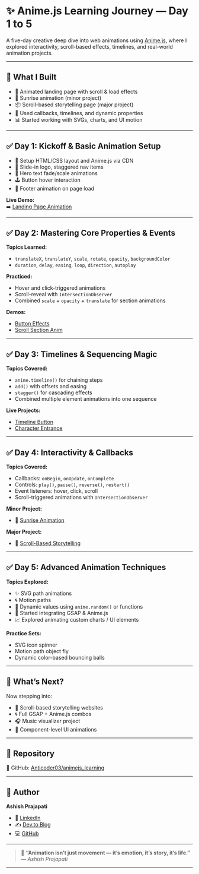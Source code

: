 

# ✨ Anime.js Learning Journey — Day 1 to 5

A five-day creative deep dive into web animations using [Anime.js](https://animejs.com/), where I explored interactivity, scroll-based effects, timelines, and real-world animation projects.

---

## 🚀 What I Built

- 🎨 Animated landing page with scroll & load effects  
- 🌅 Sunrise animation (minor project)  
- 📦 Scroll-based storytelling page (major project)  
- 🧠 Used callbacks, timelines, and dynamic properties  
- 📊 Started working with SVGs, charts, and UI motion  

---

## ✅ Day 1: Kickoff & Basic Animation Setup

- 🔧 Setup HTML/CSS layout and Anime.js via CDN  
- 🎯 Slide-in logo, staggered nav items  
- 🎨 Hero text fade/scale animations  
- 🕹️ Button hover interaction  
- 📜 Footer animation on page load  

**Live Demo:**  
➡️ [Landing Page Animation](https://codepen.io/Ashish-prajapati-the-sasster/pen/mdRRMXY)

---

## ✅ Day 2: Mastering Core Properties & Events

**Topics Learned:**
- `translateX`, `translateY`, `scale`, `rotate`, `opacity`, `backgroundColor`  
- `duration`, `delay`, `easing`, `loop`, `direction`, `autoplay`

**Practiced:**
- Hover and click-triggered animations  
- Scroll-reveal with `IntersectionObserver`  
- Combined `scale` + `opacity` + `translate` for section animations  

**Demos:**  
- [Button Effects](https://codepen.io/Ashish-prajapati-the-sasster/pen/zxxGyWM)  
- [Scroll Section Anim](https://codepen.io/Ashish-prajapati-the-sasster/pen/QwwwRmP)

---

## ✅ Day 3: Timelines & Sequencing Magic

**Topics Covered:**
- `anime.timeline()` for chaining steps  
- `add()` with offsets and easing  
- `stagger()` for cascading effects  
- Combined multiple element animations into one sequence

**Live Projects:**
- [Timeline Button](https://codepen.io/Ashish-prajapati-the-sasster/pen/qEEObPg)  
- [Character Entrance](https://codepen.io/Ashish-prajapati-the-sasster/pen/ByyojEW)

---

## ✅ Day 4: Interactivity & Callbacks

**Topics Covered:**
- Callbacks: `onBegin`, `onUpdate`, `onComplete`  
- Controls: `play()`, `pause()`, `reverse()`, `restart()`  
- Event listeners: hover, click, scroll  
- Scroll-triggered animations with `IntersectionObserver`

**Minor Project:**
- 🌅 [Sunrise Animation](https://codepen.io/Ashish-prajapati-the-sasster/pen/ZYYOGPM)

**Major Project:**
- 📖 [Scroll-Based Storytelling](https://codepen.io/Ashish-prajapati-the-sasster/pen/pvvEGKe)

---

## ✅ Day 5: Advanced Animation Techniques

**Topics Explored:**
- ✨ SVG path animations  
- 🌀 Motion paths  
- 🎲 Dynamic values using `anime.random()` or functions  
- 🔁 Started integrating GSAP & Anime.js  
- 📈 Explored animating custom charts / UI elements

**Practice Sets:**
- SVG icon spinner  
- Motion path object fly  
- Dynamic color-based bouncing balls

---

## 🧠 What’s Next?

Now stepping into:
- 🧩 Scroll-based storytelling websites  
- 🌀 Full GSAP + Anime.js combos  
- 🎧 Music visualizer project  
- 🧬 Component-level UI animations  

---

## 📁 Repository

🔗 GitHub: [Anticoder03/animejs_learning](https://github.com/Anticoder03/animejs_learning)

---

## 👤 Author

**Ashish Prajapati**  
- 💼 [LinkedIn](https://www.linkedin.com/in/ashish-prajapati-68bb82242/)  
- ✍️ [Dev.to Blog](https://dev.to/anticoder03)  
- 💻 [GitHub](https://github.com/Anticoder03)

---

> 🎥 **“Animation isn’t just movement — it’s emotion, it’s story, it’s life.”**  
> — *Ashish Prajapati*

---


